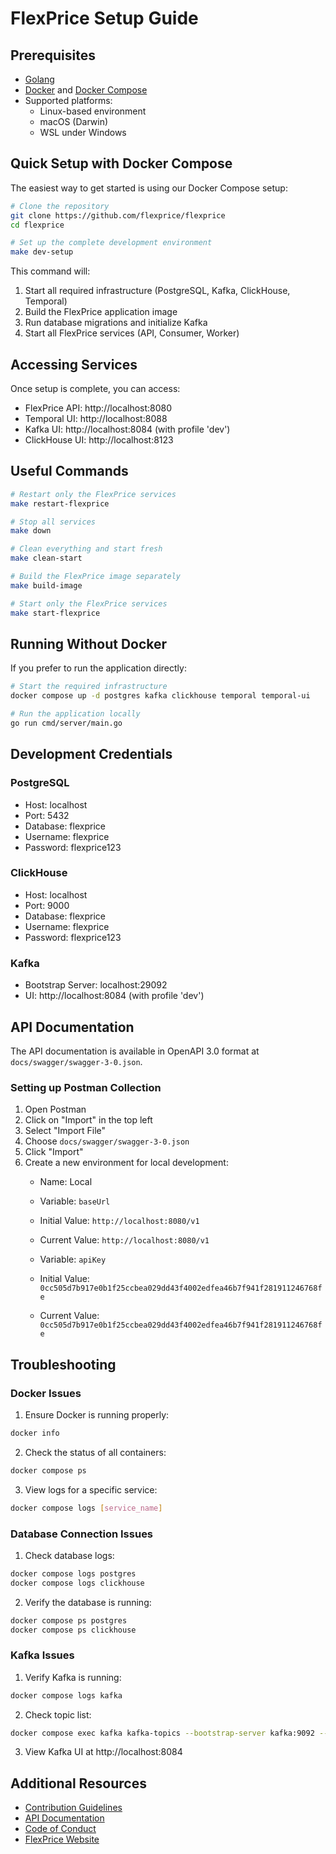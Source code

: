 # FlexPrice Setup Guide

## Prerequisites

- [Golang](https://go.dev/)
- [Docker](https://www.docker.com/) and [Docker Compose](https://docs.docker.com/compose/)
- Supported platforms:
  - Linux-based environment
  - macOS (Darwin)
  - WSL under Windows

## Quick Setup with Docker Compose

The easiest way to get started is using our Docker Compose setup:

```bash
# Clone the repository
git clone https://github.com/flexprice/flexprice
cd flexprice

# Set up the complete development environment
make dev-setup
```

This command will:
1. Start all required infrastructure (PostgreSQL, Kafka, ClickHouse, Temporal)
2. Build the FlexPrice application image
3. Run database migrations and initialize Kafka
4. Start all FlexPrice services (API, Consumer, Worker)

## Accessing Services

Once setup is complete, you can access:
- FlexPrice API: http://localhost:8080
- Temporal UI: http://localhost:8088
- Kafka UI: http://localhost:8084 (with profile 'dev')
- ClickHouse UI: http://localhost:8123

## Useful Commands

```bash
# Restart only the FlexPrice services
make restart-flexprice

# Stop all services
make down

# Clean everything and start fresh
make clean-start

# Build the FlexPrice image separately
make build-image

# Start only the FlexPrice services
make start-flexprice
```

## Running Without Docker

If you prefer to run the application directly:

```bash
# Start the required infrastructure
docker compose up -d postgres kafka clickhouse temporal temporal-ui

# Run the application locally
go run cmd/server/main.go
```

## Development Credentials

### PostgreSQL
- Host: localhost
- Port: 5432
- Database: flexprice
- Username: flexprice
- Password: flexprice123

### ClickHouse
- Host: localhost
- Port: 9000
- Database: flexprice
- Username: flexprice
- Password: flexprice123

### Kafka
- Bootstrap Server: localhost:29092
- UI: http://localhost:8084 (with profile 'dev')

## API Documentation

The API documentation is available in OpenAPI 3.0 format at `docs/swagger/swagger-3-0.json`.

### Setting up Postman Collection

1. Open Postman
2. Click on "Import" in the top left
3. Select "Import File"
4. Choose `docs/swagger/swagger-3-0.json`
5. Click "Import"
6. Create a new environment for local development:
   - Name: Local
   - Variable: `baseUrl`
   - Initial Value: `http://localhost:8080/v1`
   - Current Value: `http://localhost:8080/v1`

   - Variable: `apiKey`
   - Initial Value: `0cc505d7b917e0b1f25ccbea029dd43f4002edfea46b7f941f281911246768fe`
   - Current Value: `0cc505d7b917e0b1f25ccbea029dd43f4002edfea46b7f941f281911246768fe`

## Troubleshooting

### Docker Issues
1. Ensure Docker is running properly:
```bash
docker info
```

2. Check the status of all containers:
```bash
docker compose ps
```

3. View logs for a specific service:
```bash
docker compose logs [service_name]
```

### Database Connection Issues
1. Check database logs:
```bash
docker compose logs postgres
docker compose logs clickhouse
```

2. Verify the database is running:
```bash
docker compose ps postgres
docker compose ps clickhouse
```

### Kafka Issues
1. Verify Kafka is running:
```bash
docker compose logs kafka
```

2. Check topic list:
```bash
docker compose exec kafka kafka-topics --bootstrap-server kafka:9092 --list
```

3. View Kafka UI at http://localhost:8084

## Additional Resources

- [Contribution Guidelines](https://github.com/flexprice/flexprice/blob/main/CONTRIBUTING.md)
- [API Documentation](https://docs.flexprice.io/)
- [Code of Conduct](https://github.com/flexprice/flexprice/blob/main/CODE_OF_CONDUCT.md)
- [FlexPrice Website](https://flexprice.io)
